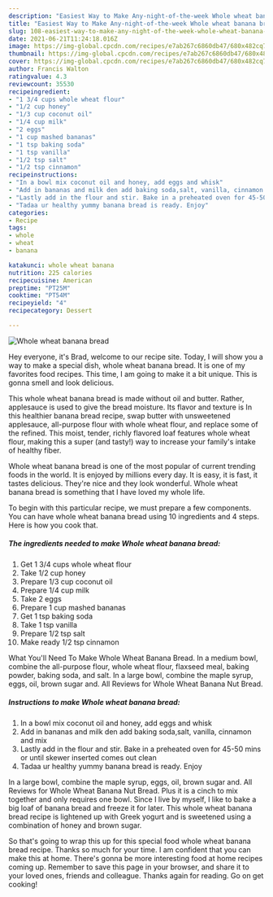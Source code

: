 ```yaml
---
description: "Easiest Way to Make Any-night-of-the-week Whole wheat banana bread"
title: "Easiest Way to Make Any-night-of-the-week Whole wheat banana bread"
slug: 108-easiest-way-to-make-any-night-of-the-week-whole-wheat-banana-bread
date: 2021-06-21T11:24:18.016Z
image: https://img-global.cpcdn.com/recipes/e7ab267c6860db47/680x482cq70/whole-wheat-banana-bread-recipe-main-photo.jpg
thumbnail: https://img-global.cpcdn.com/recipes/e7ab267c6860db47/680x482cq70/whole-wheat-banana-bread-recipe-main-photo.jpg
cover: https://img-global.cpcdn.com/recipes/e7ab267c6860db47/680x482cq70/whole-wheat-banana-bread-recipe-main-photo.jpg
author: Francis Walton
ratingvalue: 4.3
reviewcount: 35530
recipeingredient:
- "1 3/4 cups whole wheat flour"
- "1/2 cup honey"
- "1/3 cup coconut oil"
- "1/4 cup milk"
- "2 eggs"
- "1 cup mashed bananas"
- "1 tsp baking soda"
- "1 tsp vanilla"
- "1/2 tsp salt"
- "1/2 tsp cinnamon"
recipeinstructions:
- "In a bowl mix coconut oil and honey, add eggs and whisk"
- "Add in bananas and milk den add baking soda,salt, vanilla, cinnamon and mix"
- "Lastly add in the flour and stir. Bake in a preheated oven for 45-50 mins or until skewer inserted comes out clean"
- "Tadaa ur healthy yummy banana bread is ready. Enjoy"
categories:
- Recipe
tags:
- whole
- wheat
- banana

katakunci: whole wheat banana 
nutrition: 225 calories
recipecuisine: American
preptime: "PT25M"
cooktime: "PT54M"
recipeyield: "4"
recipecategory: Dessert

---
```



![Whole wheat banana bread](https://img-global.cpcdn.com/recipes/e7ab267c6860db47/680x482cq70/whole-wheat-banana-bread-recipe-main-photo.jpg)

Hey everyone, it's Brad, welcome to our recipe site. Today, I will show you a way to make a special dish, whole wheat banana bread. It is one of my favorites food recipes. This time, I am going to make it a bit unique. This is gonna smell and look delicious.

This whole wheat banana bread is made without oil and butter. Rather, applesauce is used to give the bread moisture. Its flavor and texture is In this healthier banana bread recipe, swap butter with unsweetened applesauce, all-purpose flour with whole wheat flour, and replace some of the refined. This moist, tender, richly flavored loaf features whole wheat flour, making this a super (and tasty!) way to increase your family&#39;s intake of healthy fiber.

Whole wheat banana bread is one of the most popular of current trending foods in the world. It is enjoyed by millions every day. It is easy, it is fast, it tastes delicious. They're nice and they look wonderful. Whole wheat banana bread is something that I have loved my whole life.


To begin with this particular recipe, we must prepare a few components. You can have whole wheat banana bread using 10 ingredients and 4 steps. Here is how you cook that.

<!--inarticleads1-->

##### The ingredients needed to make Whole wheat banana bread:

1. Get 1 3/4 cups whole wheat flour
1. Take 1/2 cup honey
1. Prepare 1/3 cup coconut oil
1. Prepare 1/4 cup milk
1. Take 2 eggs
1. Prepare 1 cup mashed bananas
1. Get 1 tsp baking soda
1. Take 1 tsp vanilla
1. Prepare 1/2 tsp salt
1. Make ready 1/2 tsp cinnamon


What You&#39;ll Need To Make Whole Wheat Banana Bread. In a medium bowl, combine the all-purpose flour, whole wheat flour, flaxseed meal, baking powder, baking soda, and salt. In a large bowl, combine the maple syrup, eggs, oil, brown sugar and. All Reviews for Whole Wheat Banana Nut Bread. 

<!--inarticleads2-->

##### Instructions to make Whole wheat banana bread:

1. In a bowl mix coconut oil and honey, add eggs and whisk
1. Add in bananas and milk den add baking soda,salt, vanilla, cinnamon and mix
1. Lastly add in the flour and stir. Bake in a preheated oven for 45-50 mins or until skewer inserted comes out clean
1. Tadaa ur healthy yummy banana bread is ready. Enjoy


In a large bowl, combine the maple syrup, eggs, oil, brown sugar and. All Reviews for Whole Wheat Banana Nut Bread. Plus it is a cinch to mix together and only requires one bowl. Since I live by myself, I like to bake a big loaf of banana bread and freeze it for later. This whole wheat banana bread recipe is lightened up with Greek yogurt and is sweetened using a combination of honey and brown sugar. 

So that's going to wrap this up for this special food whole wheat banana bread recipe. Thanks so much for your time. I am confident that you can make this at home. There's gonna be more interesting food at home recipes coming up. Remember to save this page in your browser, and share it to your loved ones, friends and colleague. Thanks again for reading. Go on get cooking!
